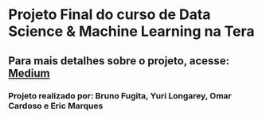 # Projeto Final do curso de Data Science & Machine Learning na Tera


## Para mais detalhes sobre o projeto, acesse: <a href='https://medium.com/@bqfugita/tr%C3%AAs-abordagens-para-detec%C3%A7%C3%A3o-de-anomalia-em-tr%C3%A1fego-de-dados-na-internet-f71a70fb00c6'> Medium </a>


### Projeto realizado por: Bruno Fugita, Yuri Longarey, Omar Cardoso e Eric Marques

